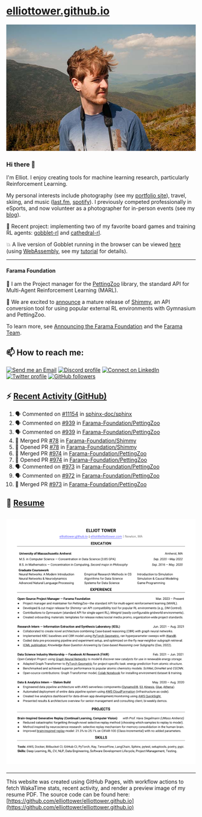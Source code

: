 # [elliottower.github.io](https://github.com/elliottower/elliottower.github.io)

[![A wild Elliot on Mt Washington](https://raw.githubusercontent.com/elliottower/elliottower.github.io/main/src/jpg/DSCF7539-600px.jpg?raw=true)](https://raw.githubusercontent.com/elliottower/elliottower.github.io/main/src/jpg/DSCF7539.jpg?raw=true)

### Hi there 👋

I'm Elliot. I enjoy creating tools for machine learning research, particularly Reinforcement Learning.

My personal interests include photography (see my [portfolio site](https://www.elliottower.com/)), travel, skiing, and music ([last.fm](https://www.last.fm/user/ajsdlfkwer), [spotify](https://open.spotify.com/user/12132818380)). I previously competed professionally in eSports, and now volunteer as a photographer for in-person events (see my [blog](https://www.elliottower.com/stories/?category=events)).

🤖 Recent project: implementing two of my favorite board games and training RL agents: [gobblet-rl](https://github.com/elliottower/gobblet-rl) and [cathedral-rl](https://github.com/elliottower/cathedral-rl). 

💥 A live version of Gobblet running in the browser can be viewed [here](https://elliottower.github.io/gobblet-rl/) (using [WebAssembly](https://webassembly.org/), see my [tutorial](https://github.com/elliottower/gobblet-rl/blob/main/tutorials/WebAssembly/web_assembly.md) for details).

----

#### Farama Foundation

🚀 I am the Project manager for the [PettingZoo](https://github.com/Farama-Foundation/PettingZoo) library, the standard API for Multi-Agent Reinforcement Learning (MARL). 

🎉 We are excited to [announce](https://farama.org/Announcing-Shimmy) a mature release of [Shimmy](https://github.com/Farama-Foundation/Shimmy), an API conversion tool for using popular external RL environments with Gymnasium and PettingZoo. 

To learn more, see [Announcing the Farama Foundation](https://farama.org/Announcing-The-Farama-Foundation) and the [Farama Team](https://farama.org/team).

## 📫 How to reach me:

 [![Send me an Email](https://img.shields.io/badge/email-elliot%40elliottower.com-blue)](mailto:elliot@elliottower.com)
 [![Discord profile](https://img.shields.io/badge/Discord-7289DA?style=flat&logo=discord&logoColor=white)](https://discord.com/users/83091537923145728)
 [![Connect on LinkedIn](https://img.shields.io/badge/--linkedin?label=LinkedIn&logo=LinkedIn&style=social)](https://www.linkedin.com/in/elliot-tower)
 [![Twitter profile](https://img.shields.io/twitter/follow/elliottower?style=social)](https://twitter.com/ElliotTower/)
 [![GitHub followers](https://img.shields.io/github/followers/elliottower?style=social)](https://github.com/elliottower/)

## ⚡ [Recent Activity (GitHub)](https://github.com/elliottower)

<!--START_SECTION:activity-->
1. 🗣 Commented on [#11154](https://github.com/sphinx-doc/sphinx/issues/11154) in [sphinx-doc/sphinx](https://github.com/sphinx-doc/sphinx)
2. 🗣 Commented on [#939](https://github.com/Farama-Foundation/PettingZoo/issues/939) in [Farama-Foundation/PettingZoo](https://github.com/Farama-Foundation/PettingZoo)
3. 🗣 Commented on [#939](https://github.com/Farama-Foundation/PettingZoo/issues/939) in [Farama-Foundation/PettingZoo](https://github.com/Farama-Foundation/PettingZoo)
4. 🎉 Merged PR [#78](https://github.com/Farama-Foundation/Shimmy/pull/78) in [Farama-Foundation/Shimmy](https://github.com/Farama-Foundation/Shimmy)
5. 💪 Opened PR [#78](https://github.com/Farama-Foundation/Shimmy/pull/78) in [Farama-Foundation/Shimmy](https://github.com/Farama-Foundation/Shimmy)
6. 🎉 Merged PR [#974](https://github.com/Farama-Foundation/PettingZoo/pull/974) in [Farama-Foundation/PettingZoo](https://github.com/Farama-Foundation/PettingZoo)
7. 💪 Opened PR [#974](https://github.com/Farama-Foundation/PettingZoo/pull/974) in [Farama-Foundation/PettingZoo](https://github.com/Farama-Foundation/PettingZoo)
8. 🗣 Commented on [#973](https://github.com/Farama-Foundation/PettingZoo/issues/973) in [Farama-Foundation/PettingZoo](https://github.com/Farama-Foundation/PettingZoo)
9. 🗣 Commented on [#972](https://github.com/Farama-Foundation/PettingZoo/issues/972) in [Farama-Foundation/PettingZoo](https://github.com/Farama-Foundation/PettingZoo)
10. 🎉 Merged PR [#973](https://github.com/Farama-Foundation/PettingZoo/pull/973) in [Farama-Foundation/PettingZoo](https://github.com/Farama-Foundation/PettingZoo)
<!--END_SECTION:activity-->

## 📄 [Resume](https://elliottower.github.io/src/pdf/resume.pdf)

<!-- PDF-TO-MARKDOWN:START -->
![Page 1](src/png/page1.png "Page 1")
---
<!-- PDF-TO-MARKDOWN:END -->

----

This website was created using GitHub Pages, with workflow actions to fetch WakaTime stats, recent activity, and render a preview image of my resume PDF. The source code can be found here: [https://github.com/elliottower/elliottower.github.io](https://github.com/elliottower/elliottower.github.io)
